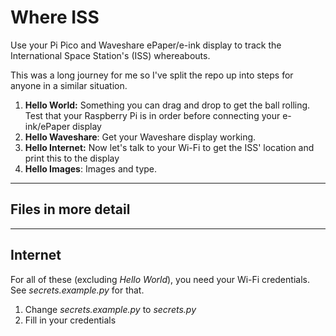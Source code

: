 # Where ISS

Use your Pi Pico and Waveshare ePaper/e-ink display to track the International Space Station's (ISS) whereabouts.

This was a long journey for me so I've split the repo up into steps for anyone in a similar situation.

1. **Hello World:** Something you can drag and drop to get the ball rolling. Test that your Raspberry Pi is in order before connecting your e-ink/ePaper display
2. **Hello Waveshare**: Get your Waveshare display working.
3. **Hello Internet:** Now let's talk to your Wi-Fi to get the ISS' location and print this to the display
4. **Hello Images**: Images and type.

---

## Files in more detail

<!-- ### Hello World

Using the Waveshare file to make sure everything works as expected.

### Hello Internet

Talk to the space station. Use secrets.py

### Hello Design

Get fonts and images working. -->

---

## Internet

For all of these (excluding _Hello World_), you need your Wi-Fi credentials. See _secrets.example.py_ for that.

1. Change _secrets.example.py_ to _secrets.py_
2. Fill in your credentials
